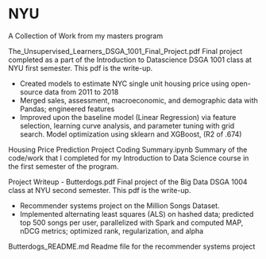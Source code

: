 # NYU
A Collection of Work from my masters program

The_Unsupervised_Learners_DSGA_1001_Final_Project.pdf
  Final project completed as a part of the Introduction to Datascience DSGA 1001 class at NYU first semester. This pdf is the write-up.
* Created models to estimate NYC single unit housing price using open-source data from 2011 to 2018
* Merged sales, assessment, macroeconomic, and demographic data with Pandas; engineered features
* Improved upon the baseline model (Linear Regression) via feature selection, learning curve analysis, and parameter tuning with grid search. Model optimization using sklearn and XGBoost, (R2 of .674) 


Housing Price Prediction Project Coding Summary.ipynb 
  Summary of the code/work that I completed for my Introduction to Data Science course in the first semester of the program. 
  
 
Project Writeup - Butterdogs.pdf
  Final project of the Big Data DSGA 1004 class at NYU second semester. This pdf is the write-up.
* Recommender systems project on the Million Songs Dataset.
* Implemented alternating least squares (ALS) on hashed data; predicted top 500 songs per user, parallelized with Spark and computed MAP, nDCG metrics; optimized rank, regularization, and alpha
  
Butterdogs_README.md
  Readme file for the recommender systems project 
